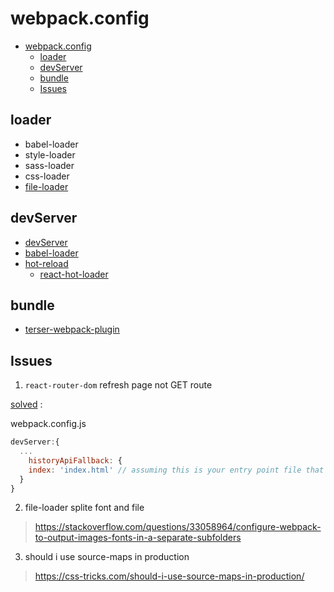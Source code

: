 # webpack.config

- [webpack.config](#webpackconfig)
  - [loader](#loader)
  - [devServer](#devserver)
  - [bundle](#bundle)
  - [Issues](#issues)

## loader 

- babel-loader
- style-loader
- sass-loader
- css-loader
 - [file-loader](https://webpack.js.org/loaders/file-loader/)
## devServer
- [devServer](https://webpack.js.org/configuration/dev-server/)
- [babel-loader](https://babeljs.io/docs/en/babel-preset-react)
- [hot-reload](https://medium.com/frochu/react-%E6%95%B4%E5%90%88-hot-module-replacement-cc4721a432af)
  - [react-hot-loader](https://github.com/gaearon/react-hot-loader)



## bundle 
- [terser-webpack-plugin](https://github.com/webpack-contrib/terser-webpack-plugin#terseroptions)









## Issues

1. `react-router-dom` refresh page not GET route

[solved](https://stackoverflow.com/questions/51566221/page-doesnt-load-on-refresh-react-router-dom) : 

webpack.config.js

````js
devServer:{
  ...
    historyApiFallback: {
    index: 'index.html' // assuming this is your entry point file that loads your bundle.
  }
}
````

2. file-loader splite font and file 
> https://stackoverflow.com/questions/33058964/configure-webpack-to-output-images-fonts-in-a-separate-subfolders

3. should i use source-maps in production
>https://css-tricks.com/should-i-use-source-maps-in-production/